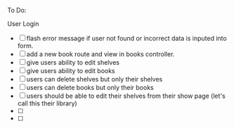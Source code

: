 To Do:

User Login
- [ ] flash error message if user not found or incorrect data is inputed into form.
- [ ] add a new book route and view in books controller.
- [ ] give users ability to edit shelves
- [ ] give users ability to edit books
- [ ] users can delete shelves but only their shelves
- [ ] users can delete books but only their books
- [ ] users should be able to edit their shelves from their show page (let's call this their library)
- [ ]
- [ ]